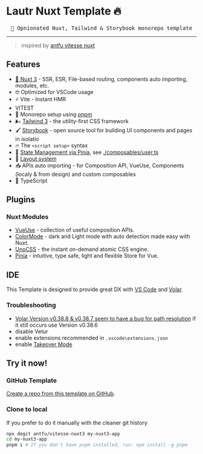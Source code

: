 # Lautr Nuxt Template 🔥

<pre align="center">
🚀 Opnionated Nuxt, Tailwind & Storybook monorepo template
</pre>
<hr />

> inspired by [antfu vitesse nuxt](https://github.com/antfu/vitesse-nuxt3)

## Features
- [💚 Nuxt 3](https://v3.nuxtjs.org) - SSR, ESR, File-based routing, components auto importing, modules, etc.
- 🤓 Optimized for VSCode usage
- ⚡️ Vite - Instant HMR
- VITEST
- 🚝 Monorepo setup using [pnpm](https://pnpm.io/)
- 🌬️ [Tailwind 3](https://tailwindcss.com/) - the utility-first CSS framework
- 🖌️ [Storybook](https://storybook.js.org/) - open source tool for building UI components and pages in isolatio
- 🔥 The `<script setup>` syntax
- 🍍 [State Management via Pinia](https://pinia.esm.dev), see [./composables/user.ts](./composables/user.ts)
- 📑 [Layout system](./layouts)
- 📥 APIs auto importing - for Composition API, VueUse, Components (localy & from design) and custom composables
- 🦾 TypeScript

## Plugins

### Nuxt Modules

- [VueUse](https://github.com/vueuse/vueuse) - collection of useful composition APIs.
- [ColorMode](https://github.com/nuxt-community/color-mode-module) - dark and Light mode with auto detection made easy with Nuxt.
- [UnoCSS](https://github.com/antfu/unocss) - the instant on-demand atomic CSS engine.
- [Pinia](https://pinia.esm.dev/) - intuitive, type safe, light and flexible Store for Vue.

## IDE

This Template is designed to provide great DX with [VS Code](https://code.visualstudio.com/) and [Volar](https://github.com/johnsoncodehk/volar).

### Troubleshooting
- [Volar Version v0.38.8 & v0.38.7 seem to have a bug for path resolution](https://github.com/johnsoncodehk/volar/issues/1585) if it still occurs use Version v0.38.6
- disable Vetur
- enable extensions recommended in `.vscode\extensions.json`
- enable [Takeover Mode](https://vuejs.org/guide/typescript/overview.html#takeover-mode)

## Try it now!
<!-- 
### Online

<a href="https://stackblitz.com/github/antfu/vitesse-nuxt3"><img src="https://developer.stackblitz.com/img/open_in_stackblitz.svg" alt=""></a> -->

### GitHub Template

[Create a repo from this template on GitHub](https://github.com/antfu/vitesse-nuxt3/generate).

### Clone to local

If you prefer to do it manually with the cleaner git history

```bash
npx degit antfu/vitesse-nuxt3 my-nuxt3-app
cd my-nuxt3-app
pnpm i # If you don't have pnpm installed, run: npm install -g pnpm
```